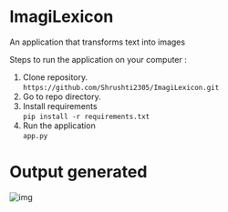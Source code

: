 # ImagiLexicon
An application that transforms text into images



Steps to run the application on your computer :
1. Clone repository.<br>
	`https://github.com/Shrushti2305/ImagiLexicon.git`
2. Go to repo directory.
3. Install requirements<br>
      `pip install -r requirements.txt`
4. Run the application<br>
	`app.py`
	
	
	
	
	
# Output generated


![img](https://github.com/Shrushti2305/ImagiLexicon/assets/90635819/d68fd923-2aa2-415d-b4ab-138ea9d9d731)
